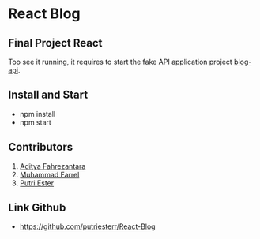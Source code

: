 # React Blog

## Final Project React
Too see it running, it requires to start the fake API application project [blog-api](https://github.com/muhammadfarrel/Blog-API). 

## Install and Start
- npm install
- npm start

## Contributors
1. [Aditya Fahrezantara](https://github.com/aditya-f)
2. [Muhammad Farrel](https://github.com/muhammadfarrel)
3. [Putri Ester](https://github.com/putriesterr)

## Link Github
* https://github.com/putriesterr/React-Blog
